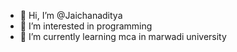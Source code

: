 - 👋 Hi, I’m @Jaichanaditya
- 👀 I’m interested in programming
- 🌱 I’m currently learning mca in marwadi university


